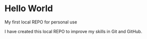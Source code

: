 # Hello World
 My first local REPO for personal use

 I have created this local REPO to improve my skills in Git and GitHub.
